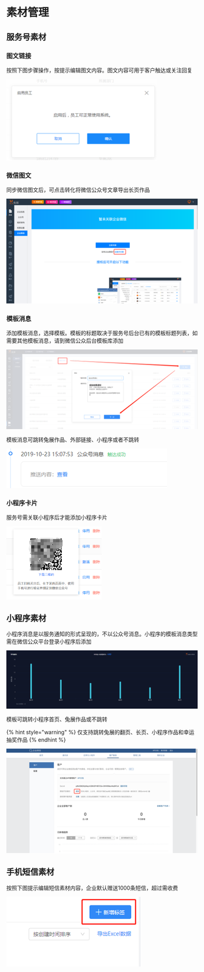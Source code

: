 # 素材管理

## 服务号素材

### 图文链接

按照下图步骤操作，按提示编辑图文内容。图文内容可用于客户触达或关注回复

![](.gitbook/assets/image%20%28144%29.png)

### 微信图文

同步微信图文后，可点击转化将微信公众号文章导出长页作品

![](.gitbook/assets/image%20%2894%29.png)

###  模板消息 

添加模板消息，选择模板。模板的标题取决于服务号后台已有的模板标题列表，如需要其他模板消息，请到微信公众后台模板库添加

![](.gitbook/assets/image%20%287%29.png)

模板消息可跳转兔展作品、外部链接、小程序或者不跳转

![](.gitbook/assets/image%20%28184%29.png)

### 小程序卡片

服务号需关联小程序后才能添加小程序卡片

![](.gitbook/assets/image%20%28194%29.png)

## 小程序素材

小程序消息是以服务通知的形式呈现的，不以公众号消息。小程序的模板消息类型需在微信公众平台登录小程序后添加

![](.gitbook/assets/image%20%28152%29.png)

模板可跳转小程序首页、兔展作品或不跳转

{% hint style="warning" %}
仅支持跳转兔展的翻页、长页、小程序作品和幸运抽奖作品
{% endhint %}

![](.gitbook/assets/image%20%28188%29.png)

## 手机短信素材

按照下图提示编辑短信素材内容，企业默认赠送1000条短信，超过需收费

![](.gitbook/assets/image%20%28230%29.png)

